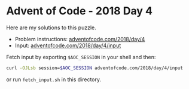 # Advent of Code - 2018 Day 4
Here are my solutions to this puzzle.

* Problem instructions: [adventofcode.com/2018/day/4](https://adventofcode.com/2018/day/4)
* Input: [adventofcode.com/2018/day/4/input](https://adventofcode.com/2018/day/4/input)

Fetch input by exporting `$AOC_SESSION` in your shell and then:
```bash
curl -OJLsb session=$AOC_SESSION adventofcode.com/2018/day/4/input
```

or run `fetch_input.sh` in this directory.

